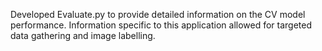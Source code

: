 Developed Evaluate.py to provide detailed information on the CV model performance. Information specific to this application allowed for targeted data gathering and image labelling.
